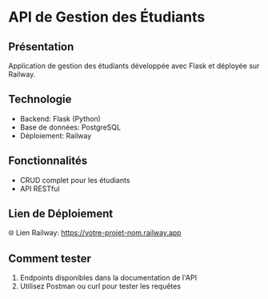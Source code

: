 # API de Gestion des Étudiants

## Présentation
Application de gestion des étudiants développée avec Flask et déployée sur Railway.

## Technologie
- Backend: Flask (Python)
- Base de données: PostgreSQL
- Déploiement: Railway

## Fonctionnalités
- CRUD complet pour les étudiants
- API RESTful

## Lien de Déploiement
🌐 Lien Railway: https://votre-projet-nom.railway.app

## Comment tester
1. Endpoints disponibles dans la documentation de l'API
2. Utilisez Postman ou curl pour tester les requêtes
